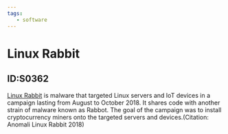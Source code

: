 ```yaml
---
tags:
   - software
---
```

# Linux Rabbit
## ID:S0362
[Linux Rabbit](software/S0362) is malware that targeted Linux servers and IoT devices in a campaign lasting from August to October 2018. It shares code with another strain of malware known as Rabbot. The goal of the campaign was to install cryptocurrency miners onto the targeted servers and devices.(Citation: Anomali Linux Rabbit 2018)

